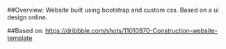 ##Overview:
 Website built using bootstrap and custom css. Based on a ui design online.

##Based on:
    https://dribbble.com/shots/11010970-Construction-website-template